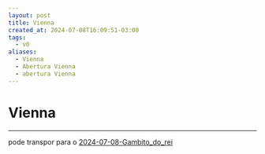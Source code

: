 ```yaml
---
layout: post
title: Vienna
created_at: 2024-07-08T16:09:51-03:00
tags:
  - v0
aliases:
  - Vienna
  - Abertura Vienna
  - abertura Vienna
---
```

# Vienna
---

pode transpor para o [2024-07-08-Gambito_do_rei](_draft/2024/07/2024-07-08-Gambito_do_rei.md)